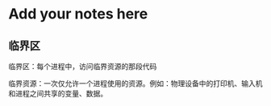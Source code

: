# Add your notes here
## 临界区

临界区：每个进程中，访问临界资源的那段代码

临界资源：一次仅允许一个进程使用的资源。例如：物理设备中的打印机、输入机和进程之间共享的变量、数据。
